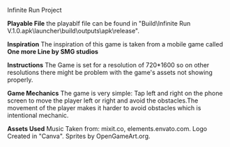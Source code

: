 Infinite Run Project

**Playable File**
the playablf file can be found in "Build\Infinite Run V.1.0.apk\launcher\build\outputs\apk\release".

**Inspiration**
The inspiration of this game is taken from a mobile game called **One more Line by SMG studios**

**Instructions**
The Game is set for a resolution of 720\*1600 so on other resolutions there might be problem with the game's assets not showing properly.

**Game Mechanics**
The game is very simple: Tap left and right on the phone screen to move the player left or right and avoid the obstacles.The movement of the player makes it harder to avoid obstacles which is intentional mechanic.

**Assets Used**
Music Taken from: mixit.co, elements.envato.com.
Logo Created in "Canva".
Sprites by OpenGameArt.org.
